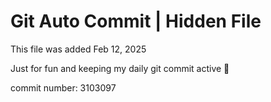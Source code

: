 # Git Auto Commit | Hidden File

This file was added Feb 12, 2025

Just for fun and keeping my daily git commit active 🤪

commit number: 3103097

